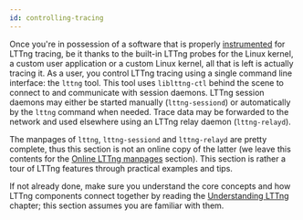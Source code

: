 ```yaml
---
id: controlling-tracing
---
```


Once you're in possession of a software that is properly
[instrumented](#doc-instrumenting) for LTTng tracing, be it thanks to
the built-in LTTng probes for the Linux kernel, a custom user
application or a custom Linux kernel, all that is left is actually
tracing it. As a user, you control LTTng tracing using a single command
line interface: the `lttng` tool. This tool uses `liblttng-ctl` behind
the scene to connect to and communicate with session daemons. LTTng
session daemons may either be started manually (`lttng-sessiond`) or
automatically by the `lttng` command when needed. Trace data may
be forwarded to the network and used elsewhere using an LTTng relay
daemon (`lttng-relayd`).

The manpages of `lttng`, `lttng-sessiond` and `lttng-relayd` are pretty
complete, thus this section is not an online copy of the latter (we
leave this contents for the
[Online LTTng manpages](#doc-online-lttng-manpages) section).
This section is rather a tour of LTTng
features through practical examples and tips.

If not already done, make sure you understand the core concepts
and how LTTng components connect together by reading the
[Understanding LTTng](#doc-understanding-lttng) chapter; this section
assumes you are familiar with them.
